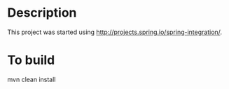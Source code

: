# Description
This project was started using http://projects.spring.io/spring-integration/.


# To build
mvn clean install

